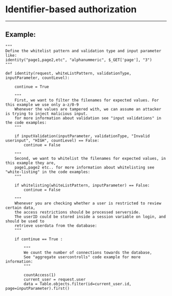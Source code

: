 # Identifier-based authorization
-------

## Example:


    """
    Define the whitelist pattern and validation type and input parameter like:
    identity("page1,page2,etc", "alphanummeric", $_GET['page'], "3")
    """

    def identity(request, whiteListPattern, validationType, inputParameter, countLevel):

    	continue = True

    	"""
    	First, we want to filter the filenames for expected values. For this example we use only a-z/0-9
    	Whenever the values are tampered with, we can assume an attacker is trying to inject malicious input.
    	for more information about validation see "input validations" in the code examples:
    	"""

    	if inputValidation(inputParameter, validationType, "Invalid userinput", "HIGH", countLevel) == False:
            continue = False

    	"""
    	Second, we want to whitelist the filenames for expected values, in this example they are,
    	page1,page2 etc.. for more information about whitelisting see "white-listing" in the code examples:
    	"""

    	if whitelisting(whiteListPattern, inputParameter) == False:
            continue = False

    	"""
    	Whenever you are checking whether a user is restricted to review certain data,
    	the access restrictions should be processed serverside.
    	The userID could be stored inside a session variable on login, and should be used to
    	retrieve userdata from the database:
    	"""
    	
        if continue == True : 

    		"""
    		We count the number of connections towards the database,
    		See "aggregate usercontrolls" code example for more information:
    		"""

            countAccess(1)
            current_user = request.user
            data = Table.objects.filter(id=current_user.id, page=inputParameter).first()